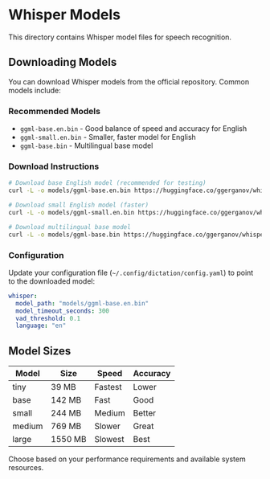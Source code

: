 # Whisper Models

This directory contains Whisper model files for speech recognition.

## Downloading Models

You can download Whisper models from the official repository. Common models include:

### Recommended Models
- `ggml-base.en.bin` - Good balance of speed and accuracy for English
- `ggml-small.en.bin` - Smaller, faster model for English
- `ggml-base.bin` - Multilingual base model

### Download Instructions

```bash
# Download base English model (recommended for testing)
curl -L -o models/ggml-base.en.bin https://huggingface.co/ggerganov/whisper.cpp/resolve/main/ggml-base.en.bin

# Download small English model (faster)
curl -L -o models/ggml-small.en.bin https://huggingface.co/ggerganov/whisper.cpp/resolve/main/ggml-small.en.bin

# Download multilingual base model
curl -L -o models/ggml-base.bin https://huggingface.co/ggerganov/whisper.cpp/resolve/main/ggml-base.bin
```

### Configuration

Update your configuration file (`~/.config/dictation/config.yaml`) to point to the downloaded model:

```yaml
whisper:
  model_path: "models/ggml-base.en.bin"
  model_timeout_seconds: 300
  vad_threshold: 0.1
  language: "en"
```

## Model Sizes

| Model | Size | Speed | Accuracy |
|-------|------|-------|----------|
| tiny  | 39 MB | Fastest | Lower |
| base  | 142 MB | Fast | Good |
| small | 244 MB | Medium | Better |
| medium| 769 MB | Slower | Great |
| large | 1550 MB | Slowest | Best |

Choose based on your performance requirements and available system resources.